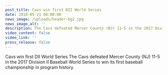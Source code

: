 ```yaml
---
post_title: Cavs win first DII World Series
date: 2018-05-21 08:00:00
news_image: /uploads/header-bg2.jpg
news_image_alt: ''
description: The Cavs defeated Mercer County (NJ) 11-5 in the 2017 Division II Baseball World Series . . .
video_content: false
video_link: ''
press_release: false
---
```


Cavs win first DII World Series
​The Cavs defeated Mercer County (NJ) 11-5 in the 2017 Division II Baseball World Series to win its first baseball championship in program history.
